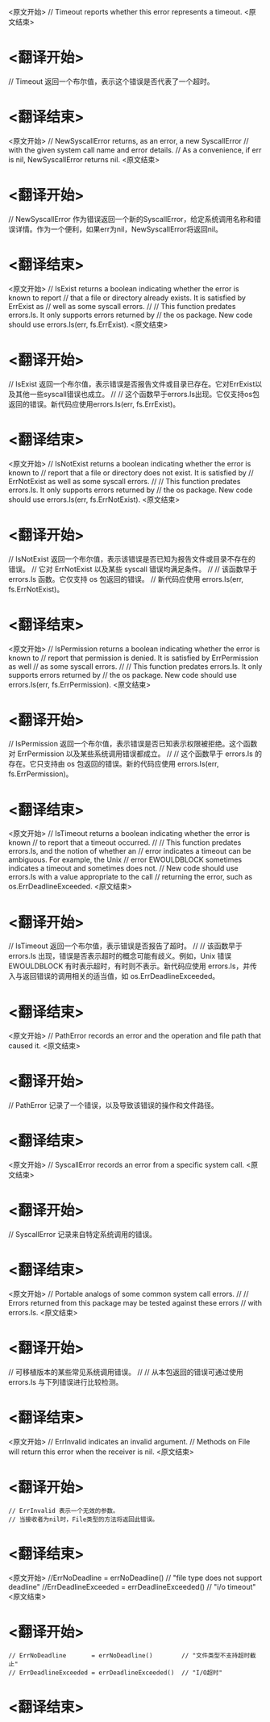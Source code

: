 
<原文开始>
// Timeout reports whether this error represents a timeout.
<原文结束>

# <翻译开始>
// Timeout 返回一个布尔值，表示这个错误是否代表了一个超时。
# <翻译结束>


<原文开始>
// NewSyscallError returns, as an error, a new SyscallError
// with the given system call name and error details.
// As a convenience, if err is nil, NewSyscallError returns nil.
<原文结束>

# <翻译开始>
// NewSyscallError 作为错误返回一个新的SyscallError，给定系统调用名称和错误详情。作为一个便利，如果err为nil，NewSyscallError将返回nil。
# <翻译结束>


<原文开始>
// IsExist returns a boolean indicating whether the error is known to report
// that a file or directory already exists. It is satisfied by ErrExist as
// well as some syscall errors.
//
// This function predates errors.Is. It only supports errors returned by
// the os package. New code should use errors.Is(err, fs.ErrExist).
<原文结束>

# <翻译开始>
// IsExist 返回一个布尔值，表示错误是否报告文件或目录已存在。它对ErrExist以及其他一些syscall错误也成立。
// 
// 这个函数早于errors.Is出现。它仅支持os包返回的错误。新代码应使用errors.Is(err, fs.ErrExist)。
# <翻译结束>


<原文开始>
// IsNotExist returns a boolean indicating whether the error is known to
// report that a file or directory does not exist. It is satisfied by
// ErrNotExist as well as some syscall errors.
//
// This function predates errors.Is. It only supports errors returned by
// the os package. New code should use errors.Is(err, fs.ErrNotExist).
<原文结束>

# <翻译开始>
// IsNotExist 返回一个布尔值，表示该错误是否已知为报告文件或目录不存在的错误。
// 它对 ErrNotExist 以及某些 syscall 错误均满足条件。
// 
// 该函数早于 errors.Is 函数。它仅支持 os 包返回的错误。
// 新代码应使用 errors.Is(err, fs.ErrNotExist)。
# <翻译结束>


<原文开始>
// IsPermission returns a boolean indicating whether the error is known to
// report that permission is denied. It is satisfied by ErrPermission as well
// as some syscall errors.
//
// This function predates errors.Is. It only supports errors returned by
// the os package. New code should use errors.Is(err, fs.ErrPermission).
<原文结束>

# <翻译开始>
// IsPermission 返回一个布尔值，表示错误是否已知表示权限被拒绝。这个函数对 ErrPermission 以及某些系统调用错误都成立。
//
// 这个函数早于 errors.Is 的存在。它只支持由 os 包返回的错误。新的代码应使用 errors.Is(err, fs.ErrPermission)。
# <翻译结束>


<原文开始>
// IsTimeout returns a boolean indicating whether the error is known
// to report that a timeout occurred.
//
// This function predates errors.Is, and the notion of whether an
// error indicates a timeout can be ambiguous. For example, the Unix
// error EWOULDBLOCK sometimes indicates a timeout and sometimes does not.
// New code should use errors.Is with a value appropriate to the call
// returning the error, such as os.ErrDeadlineExceeded.
<原文结束>

# <翻译开始>
// IsTimeout 返回一个布尔值，表示错误是否报告了超时。
// 
// 该函数早于 errors.Is 出现，错误是否表示超时的概念可能有歧义。例如，Unix 错误 EWOULDBLOCK 有时表示超时，有时则不表示。新代码应使用 errors.Is，并传入与返回错误的调用相关的适当值，如 os.ErrDeadlineExceeded。
# <翻译结束>


<原文开始>
// PathError records an error and the operation and file path that caused it.
<原文结束>

# <翻译开始>
// PathError 记录了一个错误，以及导致该错误的操作和文件路径。
# <翻译结束>


<原文开始>
// SyscallError records an error from a specific system call.
<原文结束>

# <翻译开始>
// SyscallError 记录来自特定系统调用的错误。
# <翻译结束>


<原文开始>
// Portable analogs of some common system call errors.
//
// Errors returned from this package may be tested against these errors
// with errors.Is.
<原文结束>

# <翻译开始>
// 可移植版本的某些常见系统调用错误。
//
// 从本包返回的错误可通过使用 errors.Is 与下列错误进行比较检测。
# <翻译结束>


<原文开始>
	// ErrInvalid indicates an invalid argument.
	// Methods on File will return this error when the receiver is nil.
<原文结束>

# <翻译开始>
	// ErrInvalid 表示一个无效的参数。
	// 当接收者为nil时，File类型的方法将返回此错误。
# <翻译结束>


<原文开始>
	//ErrNoDeadline       = errNoDeadline()       // "file type does not support deadline"
	//ErrDeadlineExceeded = errDeadlineExceeded() // "i/o timeout"
<原文结束>

# <翻译开始>
	// ErrNoDeadline       = errNoDeadline()       	// "文件类型不支持超时截止"
	// ErrDeadlineExceeded = errDeadlineExceeded() 	// "I/O超时"
# <翻译结束>

